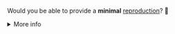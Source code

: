 Would you be able to provide a **minimal** [reproduction](https://nuxt.com/docs/community/reporting-bugs/#create-a-minimal-reproduction)? 🙏

<details>
<summary>More info</summary>

### Why do I need to provide a reproduction?

Reproductions make it possible for us to triage and fix issues quickly with a relatively small team. It helps us discover the source of the problem, and also can reveal assumptions you or we might be making.

### What will happen?

If you've provided a reproduction, we'll remove the label and try to reproduce the issue. If we can, we'll mark it as a bug and prioritize it based on its severity and how many people we think it might affect.

If `needs reproduction` labeled issues don't receive any substantial activity (e.g., new comments featuring a reproduction link), we'll close them. That's not because we don't care! At any point, feel free to comment with a reproduction and we'll reopen it.

### How can I create a reproduction?

Please use a template below to create a minimal reproduction

[![Open v4 in Stackblitz](https://img.shields.io/badge/Stackblitz-Nuxt%204-blue?style=flat-square&logo=stackblitz)](https://stackblitz.com/github/nuxt/starter/tree/v4-stackblitz) [![Open v3 in Stackblitz](https://img.shields.io/badge/Stackblitz-Nuxt%203-blue?style=flat-square&logo=stackblitz)](https://stackblitz.com/github/nuxt/starter/tree/v3-stackblitz)

[![Open v4 in CodeSandbox](https://img.shields.io/badge/CodeSandbox-Nuxt%204-blue?style=flat-square&logo=codesandbox)](https://codesandbox.io/s/github/nuxt/starter/tree/v4) [![Open v3 in CodeSandbox](https://img.shields.io/badge/CodeSandbox-Nuxt%203-blue?style=flat-square&logo=codesandbox)](https://codesandbox.io/s/github/nuxt/starter/tree/v3)

A public GitHub repository is also perfect. 👌

Please ensure that the reproduction is as **minimal** as possible. See more details [in our guide](https://nuxt.com/docs/community/reporting-bugs/#create-a-minimal-reproduction).

You might also find these other articles interesting and/or helpful:

- [The Importance of Reproductions](https://antfu.me/posts/why-reproductions-are-required)
- [How to Generate a Minimal, Complete, and Verifiable Example](https://stackoverflow.com/help/minimal-reproducible-example)

</details>

